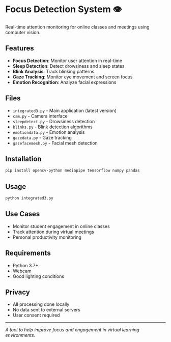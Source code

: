 # Focus Detection System 👁️

Real-time attention monitoring for online classes and meetings using computer vision.

## Features
- **Focus Detection**: Monitor user attention in real-time
- **Sleep Detection**: Detect drowsiness and sleep states  
- **Blink Analysis**: Track blinking patterns
- **Gaze Tracking**: Monitor eye movement and screen focus
- **Emotion Recognition**: Analyze facial expressions

## Files
- `integrated3.py` - Main application (latest version)
- `cam.py` - Camera interface
- `sleepdetect.py` - Drowsiness detection
- `blinks.py` - Blink detection algorithms
- `emotiondata.py` - Emotion analysis
- `gazedata.py` - Gaze tracking
- `gazefacemesh.py` - Facial mesh detection

## Installation
```bash
pip install opencv-python mediapipe tensorflow numpy pandas
```

## Usage
```bash
python integrated3.py
```

## Use Cases
- Monitor student engagement in online classes
- Track attention during virtual meetings
- Personal productivity monitoring

## Requirements
- Python 3.7+
- Webcam
- Good lighting conditions

## Privacy
- All processing done locally
- No data sent to external servers
- User consent required

---
*A tool to help improve focus and engagement in virtual learning environments.*
